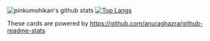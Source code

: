 ![pinkumohikan's github stats](https://github-readme-stats.vercel.app/api?username=pinkumohikan&count_private=true&show_icons=true&theme=radical)
[![Top Langs](https://github-readme-stats.vercel.app/api/top-langs/?username=pinkumohikan)](https://github.com/pinkumohikan/github-readme-stats)

These cards are powered by https://github.com/anuraghazra/github-readme-stats
